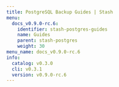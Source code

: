 ```yaml
---
title: PostgreSQL Backup Guides | Stash
menu:
  docs_v0.9.0-rc.6:
    identifier: stash-postgres-guides
    name: Guides
    parent: stash-postgres
    weight: 30
menu_name: docs_v0.9.0-rc.6
info:
  catalog: v0.3.0
  cli: v0.3.1
  version: v0.9.0-rc.6
---
```


